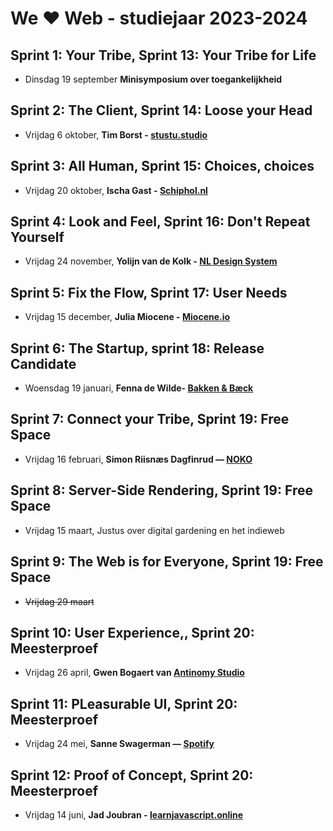 # We ♥ Web - studiejaar 2023-2024

##  Sprint 1: Your Tribe, Sprint 13: Your Tribe for Life
- Dinsdag 19 september **Minisymposium over toegankelijkheid**

## Sprint 2: The Client, Sprint 14: Loose your Head
- Vrijdag 6 oktober, **Tim Borst - [stustu.studio](https://stustu.studio)**

## Sprint 3: All Human, Sprint 15: Choices, choices
- Vrijdag 20 oktober, **Ischa Gast - [Schiphol.nl](https://www.schiphol.nl/en/)**

## Sprint 4: Look and Feel, Sprint 16: Don't Repeat Yourself
- Vrijdag 24 november, **Yolijn van de Kolk - [NL Design System](https://nldesignsystem.nl)**

## Sprint 5: Fix the Flow, Sprint 17: User Needs
- Vrijdag 15 december, **Julia Miocene - [Miocene.io](https://miocene.io)**

## Sprint 6: The Startup, sprint 18: Release Candidate
- Woensdag 19 januari, **Fenna de Wilde- [Bakken & Bæck](https://bakkenbaeck.com)**

## Sprint 7: Connect your Tribe, Sprint 19: Free Space
- Vrijdag 16 februari, **Simon Riisnæs Dagfinrud — [NOKO](https://símon.com/)**

## Sprint 8: Server-Side Rendering, Sprint 19: Free Space
- Vrijdag 15 maart, Justus over digital gardening en het indieweb

## Sprint 9: The Web is for Everyone, Sprint 19: Free Space
- ~~Vrijdag 29 maart~~

## Sprint 10: User Experience,, Sprint 20: Meesterproef
- Vrijdag 26 april, **Gwen Bogaert van [Antinomy Studio](https://antinomy.studio/)**

## Sprint 11: PLeasurable UI, Sprint 20: Meesterproef
- Vrijdag 24 mei, **Sanne Swagerman — [Spotify](https://spotify.design)**

## Sprint 12: Proof of Concept, Sprint 20: Meesterproef
- Vrijdag 14 juni, **Jad Joubran - [learnjavascript.online](https://learnjavascript.online)** 

